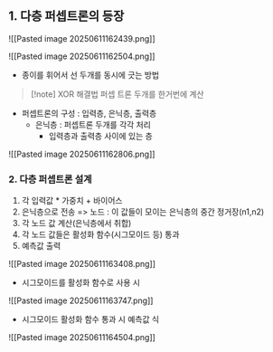 ## 1. 다층 퍼셉트론의 등장

![[Pasted image 20250611162439.png]]

![[Pasted image 20250611162504.png]]

- 종이를 휘어서 선 두개를 동시에 긋는 방법

>[!note] XOR 해결법
>퍼셉 트론 두개를 한거번에 계산

- 퍼셉트론의 구성 : 입력층, 은닉층, 출력층
	- 은닉층 : 퍼셉트론 두개를 각각 처리
		- 입력층과 출력층 사이에 있는 층

![[Pasted image 20250611162806.png]]

### 2. 다층 퍼셉트론 설계
1. 각 입력값  * 가중치 + 바이어스
2. 은닉층으로 전송
	=> 노드 : 이 값들이 모이는 은닉층의 중간 정거장(n1,n2)
3. 각 노드 값 계산(은닉층에서 취합)
4. 각 노드 값들은 활성화 함수(시그모이드 등) 통과
5. 예측값 출력

![[Pasted image 20250611163408.png]]

- 시그모이드를 활성화 함수로 사용 시

![[Pasted image 20250611163747.png]]

- 시그모이드 활성화 함수 통과 시 예측값 식

![[Pasted image 20250611164504.png]]

